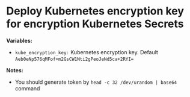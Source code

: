 # Deploy Kubernetes encryption key for encryption Kubernetes Secrets

**Variables:**

  - `kube_encryption_key:` Kubernetes encryption key. Default `Aeb0eNp576qMFof+m2GsCW1Nti2gPeoJeNd5ca+2RYI=`

**Notes:**

  - You should generate token by `head -c 32 /dev/urandom | base64` command
